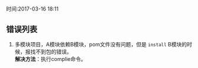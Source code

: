 ##   
时间:2017-03-16 18:11    

## 错误列表

1. 多模块项目，A模块依赖B模块，pom文件没有问题，但是 `install` B模块的时候，报找不到包的错误。  
**解决方法**：执行complie命令。

